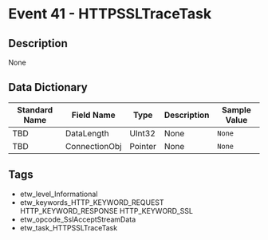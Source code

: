 # Event 41 - HTTPSSLTraceTask

## Description
None

## Data Dictionary
|Standard Name|Field Name|Type|Description|Sample Value|
|---|---|---|---|---|
|TBD|DataLength|UInt32|None|`None`|
|TBD|ConnectionObj|Pointer|None|`None`|

## Tags
* etw_level_Informational
* etw_keywords_HTTP_KEYWORD_REQUEST HTTP_KEYWORD_RESPONSE HTTP_KEYWORD_SSL
* etw_opcode_SslAcceptStreamData
* etw_task_HTTPSSLTraceTask